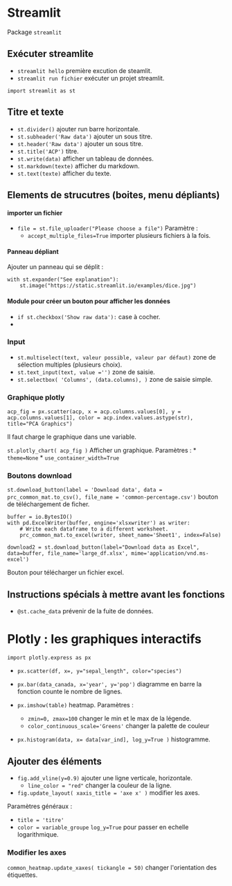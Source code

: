 # Streamlit

Package `streamlit`

## Exécuter streamlite

* `streamlit hello` première excution de steamlit.
* `streamlit run fichier` exécuter un projet streamlit.

`import streamlit as st`

## Titre et texte

* `st.divider()` ajouter run barre horizontale.
* `st.subheader('Raw data')` ajouter un sous titre.
* `st.header('Raw data')` ajouter un sous titre.
* `st.title('ACP')` titre.
* `st.write(data)` afficher un tableau de données.
* `st.markdown(texte)` afficher du markdown.
* `st.text(texte)` afficher du texte.

## Elements de strucutres (boites, menu dépliants)

#### importer un fichier 

* `file = st.file_uploader("Please choose a file")` Paramètre : 
    * `accept_multiple_files=True` importer plusieurs fichiers à la fois. 

#### Panneau dépliant

Ajouter un panneau qui se déplit :
```
with st.expander("See explanation"):
    st.image("https://static.streamlit.io/examples/dice.jpg")
```

#### Module pour créer un bouton pour afficher les données 

* `if st.checkbox('Show raw data'):` case à cocher.
* 

### Input 

* `st.multiselect(text, valeur possible, valeur par défaut)` zone de sélection multiples (plusieurs choix).
* `st.text_input(text, value ='')` zone de saisie.
* `st.selectbox( 'Columns', (data.columns), )` zone de saisie simple.

### Graphique plotly

```
acp_fig = px.scatter(acp, x = acp.columns.values[0], y = acp.columns.values[1], color = acp.index.values.astype(str), title="PCA Graphics")
```
Il faut charge le graphique dans une variable.

`st.plotly_chart( acp_fig )` Afficher un graphique. Paramètres :
    * `theme=None` 
    * `use_container_width=True` 

### Boutons download

`st.download_button(label = 'Download data', data = prc_common_mat.to_csv(), file_name = 'common-percentage.csv')` bouton de téléchargement de ficher.

```
buffer = io.BytesIO()
with pd.ExcelWriter(buffer, engine='xlsxwriter') as writer:
    # Write each dataframe to a different worksheet.
    prc_common_mat.to_excel(writer, sheet_name='Sheet1', index=False)

download2 = st.download_button(label="Download data as Excel", data=buffer, file_name='large_df.xlsx', mime='application/vnd.ms-excel')
```
Bouton pour télécharger un fichier excel.

## Instructions spécials à mettre avant les fonctions

* `@st.cache_data` prévenir de la fuite de données.

# Plotly : les graphiques interactifs

`import plotly.express as px`

* `px.scatter(df, x=, y="sepal_length", color="species")`
* `px.bar(data_canada, x='year', y='pop')` diagramme en barre la fonction counte le nombre de lignes.
* `px.imshow(table)` heatmap. Paramètres :
    * `zmin=0, zmax=100` changer le min et le max de la légende.
    * `color_continuous_scale='Greens'` changer la palette de couleur 

* `px.histogram(data, x= data[var_ind], log_y=True )` histogramme.

## Ajouter des éléments

* `fig.add_vline(y=0.9)` ajouter une ligne verticale, horizontale.
   * `line_color = "red"` changer la couleur de la ligne.
* `fig.update_layout( xaxis_title = 'axe x' )` modifier les axes.

Paramètres généraux :

* `title = 'titre'`
* `color = variable_groupe`
  `log_y=True` pour passer en echelle logarithmique.

### Modifier les axes 

`common_heatmap.update_xaxes( tickangle = 50)` changer l'orientation des étiquettes.

